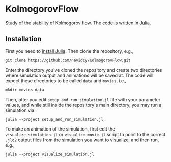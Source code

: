 # KolmogorovFlow

Study of the stability of Kolmogorov flow. The code is written in [Julia](https://julialang.org).

## Installation

First you need to [install Julia](https://julialang.org/downloads/). Then clone the repository, e.g.,

```
git clone https://github.com/navidcy/KolmogorovFlow.git
```

Enter the directory you've cloned the repository and create two directories where simulation output and animations will be saved at. The code will expect these directories to be called `data` and `movies`, i.e.,

```
mkdir movies data
```

Then, after you edit `setup_and_run_simulation.jl` file with your parameter values, and while still inside the repository's main directory, you may run a simulation via

```
julia --project setup_and_run_simulation.jl
```

To make an animation of the simulation, first edit the `visualize_simulation.jl` or `visualize_movie.jl` script to point to the correct `.jld2` output files from the simulation you want to visualize, and then run, e.g.,

```
julia --project visualize_simulation.jl
```
